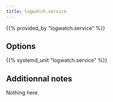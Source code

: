 ```yaml
---
title: logwatch.service
---
```


{{% provided_by "logwatch.service" %}}

## Options

{{% systemd_unit "logwatch.service" %}}

## Additionnal notes

Nothing here.